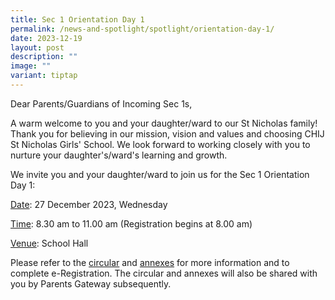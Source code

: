 ```yaml
---
title: Sec 1 Orientation Day 1
permalink: /news-and-spotlight/spotlight/orientation-day-1/
date: 2023-12-19
layout: post
description: ""
image: ""
variant: tiptap
---
```

<p>Dear Parents/Guardians of Incoming Sec 1s,</p><p></p><p>A warm welcome to you and your daughter/ward to our St Nicholas family! Thank you for believing in our mission, vision and values and choosing CHIJ St Nicholas Girls' School. We look forward to working closely with you to nurture your daughter's/ward's learning and growth.</p><p></p><p>We invite you and your daughter/ward to join us for the Sec 1 Orientation Day 1:</p><p><u>Date</u>: 27 December 2023, Wednesday</p><p><u>Time</u>: 8.30 am to 11.00 am (Registration begins at 8.00 am)</p><p><u>Venue</u>: School Hall</p><p></p><p>Please refer to the <a href="/files/2024_S1_eReg_Orientation_Circular.pdf" rel="noopener noreferrer nofollow" target="_blank">circular</a> and <a href="/files/2024_S1_eReg_Orientation_Annexes.pdf" rel="noopener noreferrer nofollow" target="_blank">annexes</a> for more information and to complete e-Registration. The circular and annexes will also be shared with you by Parents Gateway subsequently.</p><p></p>